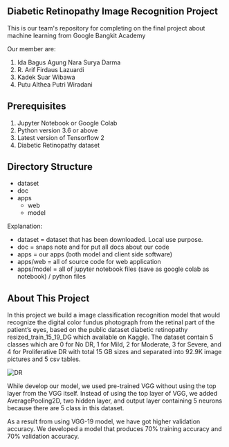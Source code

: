 ## Diabetic Retinopathy Image Recognition Project
This is our team's repository for completing on the final project about machine learning from Google Bangkit Academy

Our member are:
1. Ida Bagus Agung Nara Surya Darma
2. R. Arif Firdaus Lazuardi
3. Kadek Suar Wibawa
4. Putu Althea Putri Wiradani

## Prerequisites
1. Jupyter Notebook or Google Colab
2. Python version 3.6 or above
3. Latest version of Tensorflow 2
4. Diabetic Retinopathy dataset

## Directory Structure 
- dataset
- doc
- apps
  - web
  - model

Explanation:
- dataset = dataset that has been downloaded. Local use purpose.
- doc = snaps note and for put all docs about our code
- apps = our apps (both model and client side software)
- apps/web = all of source code for web application
- apps/model = all of jupyter notebook files (save as google colab as notebook) / python files

## About This Project
In this project we build a image classification recognition model that would recognize the digital color fundus photograph from the retinal part of the patient’s eyes, based on the public dataset diabetic retinopathy resized_train_15_19_DG which available on Kaggle. The dataset contain 5 classes which are 0 for No DR, 1 for Mild, 2 for Moderate, 3 for Severe, and 4 for Proliferative DR with total 15 GB sizes and separated into 92.9K image pictures and 5 csv tables.

![DR](https://user-images.githubusercontent.com/61100019/85304991-9d1ac600-b4d6-11ea-90f8-a5e6c1a00816.JPG)

While develop our model, we used pre-trained VGG without using the top layer from the VGG itself. Instead of using the top layer of VGG, we added AveragePooling2D, two hidden layer, and output layer containing 5 neurons because there are 5 class in this dataset.

As a result from using VGG-19 model, we have got higher validation accuracy. We developed a model that produces 70% training accuracy and 70% validation accuracy.
